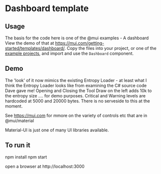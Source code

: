 # Dashboard template

## Usage

The basis for the code here is one of the @mui examples - A dashboard
View the demo of that at https://mui.com/getting-started/templates/dashboard/.
Copy the files into your project, or one of the [example projects](https://github.com/mui-org/material-ui/tree/master/examples), and import and use the `Dashboard` component.

## Demo
The 'look' of it now mimics the existing Entropy Loader - at least what I think the Entropy Loader looks like from examining the C# source code Dave gave me!
Opening and Closing the Tool Draw on the left adds 10k to the entropy size .... for demo purposes.
Critical and Warning levels are hardcoded at 5000 and 20000 bytes.
There is no serveside to this at the moment.

See https://mui.com for mmore on the variety of controls etc that are in @mui/material

Material-UI is just one of many UI libraries available.

## To run it
npm install
npm start

open a browser at http://localhost:3000